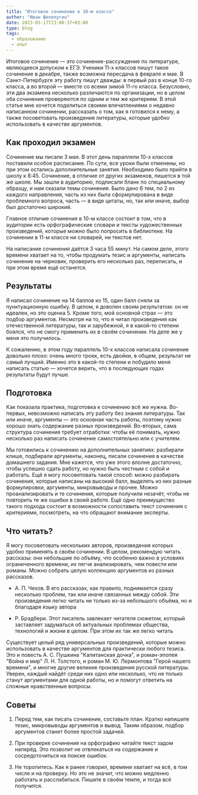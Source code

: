 ```yaml
---
title: "Итоговое сочинение в 10-м классе"
author: "Иван Шелепугин"
date: 2023-05-17T23:00:37+03:00
type: blog
tags:
  - образование
  - опыт
---
```


Итоговое сочинение &mdash; это сочинение-рассуждение по литературе, являющееся
допуском к ЕГЭ. Ученики 11-х классов пишут такое сочинение в декабре, также
возможна пересдача в феврале и мае. В Санкт-Петербурге эту работу пишут дважды:
в первый раз в конце 10-го класса, а во второй &mdash; вместе со всеми зимой
11-го класса. Безусловно, эти два экзамена несколько различаются по
организации, но в целом оба сочинения проверяются по одним и тем же критериям.
В этой статье мне хочется поделиться своими впечатлениями о недавно написанном
сочинении, рассказать о том, как я готовился к нему, а также посоветовать
произведения литературы, которые удобно использовать в качестве аргументов.

## Как проходил экзамен

Сочинение мы писали 3 мая. В этот день параллели 10-х классов поставили особое
расписание. По сути, все уроки были отменены, но при этом остались
дополнительные занятия. Необходимо было прийти в школу к 8:45. Сочинение, в
отличие от других экзаменов, пишется в той же школе. Мы зашли в аудиторию,
подписали бланк по специальному образцу, и нам сказали темы сочинения. Было
дано 6 тем, по 2 из каждого направления, часть из них была сформулирована в
виде проблемного вопроса, часть &mdash; в виде цитаты, но, так или иначе, выбор
был достаточно широкий.

Главное отличие сочинения в 10-м классе состоит в том, что в аудитории есть
орфографические словари и тексты художественных произведений, которые можно
было попросить в библиотеке. На сочинении в 11-м классе ни словарей, ни текстов
нет.

На написание сочинения даётся 3 часа 55 минут. На самом деле, этого времени
хватает на то, чтобы продумать тезис и аргументы, написать сочинение на
черновик, проверить его несколько раз, переписать, и при этом время ещё
останется.

## Результаты

Я написал сочинение на 14 баллов из 15, один балл сняли за пунктуационную
ошибку. В целом, я доволен своим результатом: он не идеален, но это оценка 5.
Кроме того, мой основной страх &mdash; это подбор аргументов. Несмотря на то,
что я читал произведения как отечественной литературы, так и зарубежной, я в
какой-то степени боялся, что не смогу применить их в своём сочинении. На деле
же у меня это получилось.

К сожалению, в этом году параллель 10-х классов написала сочинение довольно
плохо: очень много троек, есть двойки, в общем, результат не самый лучший.
Именно это в какой-то степени и побудило меня написать статью &mdash; хочется
верить, что в последующих годах результаты будут лучше.

## Подготовка

Как показала практика, подготовка к сочинению всё же нужна. Во-первых,
невозможно написать эту работу без знания литературы. Так или иначе, аргументы
&mdash; это основная часть работы, поэтому нужно хорошо знать содержание разных
произведений. Во-вторых, сама структура сочинения требует отработки: чтобы её
понимать, нужно несколько раз написать сочинение самостоятельно или с учителем.

Мы готовились к сочинению на дополнительных занятиях: разбирали клише,
подбирали аргументы, наконец, писали сочинения в качестве домашнего задания.
Мне кажется, что уже этого вполне достаточно, чтобы успешно сдать работу, но
нужно быть честным с собой и работать. Ещё я могу посоветовать такой способ:
можно разбирать сочинения, которые написаны на высокий балл, выделять из них
разные формулировки, аргументы, микровыводы и прочее. Можно проанализировать и
те сочинения, которые получили незачёт, чтобы не повторить те же ошибки в своей
работе. Ещё одно преимущество такого подхода состоит в возможности сопоставить
текст сочинения с критериями, посмотреть, на что обращают внимание эксперты.

## Что читать?

Я могу посоветовать нескольких авторов, произведения которых удобно применять в
своём сочинении. В целом, рекомендую читать рассказы: они небольшие по объёму,
что особенно важно в условиях ограниченного времени, их легче анализировать,
чем повести или романы. Можно собрать целую коллекцию аргументов из разных
рассказов.

- А. П. Чехов. В его рассказах, как правило, поднимается сразу несколько
  проблем, так или иначе связанных между собой. Эти произведения легко читать
  не только из-за небольшого объёма, но и благодаря языку автора

- Р. Брэдбери. Этот писатель завлекает читателя сюжетом, который заставляет
  задуматься об актуальных проблемах общества, технологий и жизни в целом. При
  этом их так же легко читать

Существует целый ряд универсальных произведений, которые можно использовать в
качестве аргументов для практически любого тезиса. Это и повесть А. С. Пушкина
"Капитанская дочка", и роман-эпопея "Война и мир" Л. Н. Толстого, и роман М. Ю.
Лермонтова "Герой нашего времени", и многие другие великие произведения русской
литературы. Уверен, каждый найдёт среди них одно или несколько, что не только
станут аргументами для одной работы, но и помогут ответить на сложные
нравственные вопросы.

## Советы

1. Перед тем, как писать сочинение, составьте план. Кратко напишите тезис,
микровыводы аргументов и вывод. Таким образом, подбор аргументов станет более
простой задачей.

2. При проверке сочинения на орфографию читайте текст задом наперёд. Это
позволит не отвлекаться на содержание и сосредоточиться на поиске ошибок.

3. Не торопитесь. Как я ранее говорил, времени хватает на всё, в том числе и на
проверку. Но это не значит, что можно медленно работать и расслабиться. Пишите
в своём темпе, и тогда всё получится.
